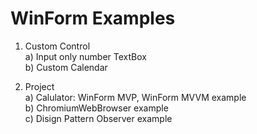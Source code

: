 
# WinForm Examples

1. Custom Control  
   a) Input only number TextBox  
   b) Custom Calendar  
   
2. Project  
  a) Calulator: WinForm MVP, WinForm MVVM example  
  b) ChromiumWebBrowser example  
  c) Disign Pattern Observer example  



